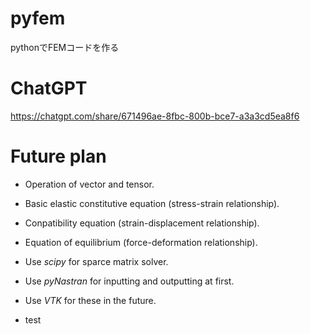 # pyfem
pythonでFEMコードを作る

# ChatGPT
https://chatgpt.com/share/671496ae-8fbc-800b-bce7-a3a3cd5ea8f6

# Future plan
* Operation of vector and tensor.
* Basic elastic constitutive equation (stress-strain relationship).
* Conpatibility equation (strain-displacement relationship).
* Equation of equilibrium (force-deformation relationship).
* Use *scipy* for sparce matrix solver.
* Use *pyNastran* for inputting and outputting at first.
* Use *VTK* for these in the future.

* test
